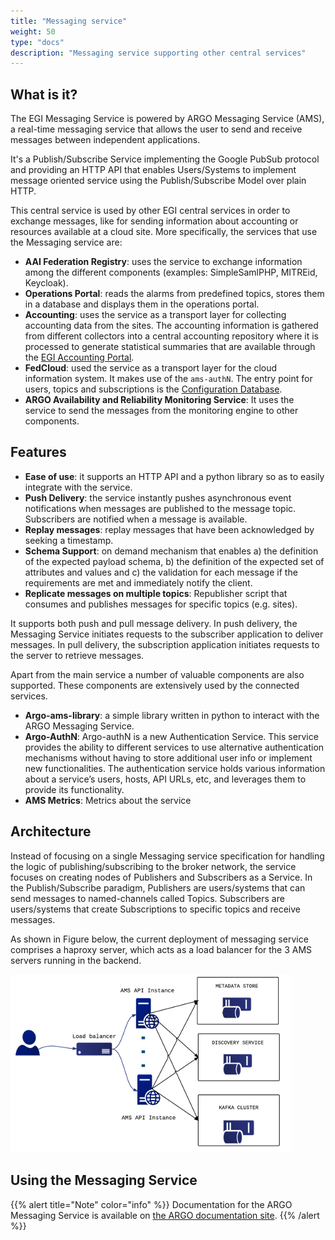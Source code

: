 ```yaml
---
title: "Messaging service"
weight: 50
type: "docs"
description: "Messaging service supporting other central services"
---
```


## What is it?

The EGI Messaging Service is powered by ARGO Messaging Service (AMS), a
real-time messaging service that allows the user to send and receive messages
between independent applications.

It's a Publish/Subscribe Service implementing the Google PubSub protocol and
providing an HTTP API that enables Users/Systems to implement message oriented
service using the Publish/Subscribe Model over plain HTTP.

This central service is used by other EGI central services in order to exchange
messages, like for sending information about accounting or resources available
at a cloud site. More specifically, the services that use the Messaging service
are:

- **AAI Federation Registry**: uses the service to exchange information among
  the different components (examples: SimpleSamlPHP, MITREid, Keycloak).
- **Operations Portal**: reads the alarms from predefined topics, stores them in
  a database and displays them in the operations portal.
- **Accounting**: uses the service as a transport layer for collecting
  accounting data from the sites. The accounting information is gathered from
  different collectors into a central accounting repository where it is
  processed to generate statistical summaries that are available through the
  [EGI Accounting Portal](../accounting).
- **FedCloud**: used the service as a transport layer for the cloud information
  system. It makes use of the `ams-authN`. The entry point for users, topics and
  subscriptions is the [Configuration Database](../configuration-database).
- **ARGO Availability and Reliability Monitoring Service**: It uses the service
  to send the messages from the monitoring engine to other components.

## Features

- **Ease of use**: it supports an HTTP API and a python library so as to easily
  integrate with the service.
- **Push Delivery**: the service instantly pushes asynchronous event
  notifications when messages are published to the message topic. Subscribers
  are notified when a message is available.
- **Replay messages**: replay messages that have been acknowledged by seeking a
  timestamp.
- **Schema Support**: on demand mechanism that enables a) the definition of the
  expected payload schema, b) the definition of the expected set of attributes
  and values and c) the validation for each message if the requirements are met
  and immediately notify the client.
- **Replicate messages on multiple topics**: Republisher script that consumes
  and publishes messages for specific topics (e.g. sites).

It supports both push and pull message delivery. In push delivery, the Messaging
Service initiates requests to the subscriber application to deliver messages. In
pull delivery, the subscription application initiates requests to the server to
retrieve messages.

Apart from the main service a number of valuable components are also supported.
These components are extensively used by the connected services.

- **Argo-ams-library**: a simple library written in python to interact with the
  ARGO Messaging Service.
- **Argo-AuthN**: Argo-authN is a new Authentication Service. This service
  provides the ability to different services to use alternative authentication
  mechanisms without having to store additional user info or implement new
  functionalities. The authentication service holds various information about a
  service’s users, hosts, API URLs, etc, and leverages them to provide its
  functionality.
- **AMS Metrics**: Metrics about the service

## Architecture

Instead of focusing on a single Messaging service specification for handling the
logic of publishing/subscribing to the broker network, the service focuses on
creating nodes of Publishers and Subscribers as a Service. In the
Publish/Subscribe paradigm, Publishers are users/systems that can send messages
to named-channels called Topics. Subscribers are users/systems that create
Subscriptions to specific topics and receive messages.

As shown in Figure below, the current deployment of messaging service comprises
a haproxy server, which acts as a load balancer for the 3 AMS servers running in
the backend.

![Overview of the messaging service architecture](messaging-diagram.png)

## Using the Messaging Service

{{% alert title="Note" color="info" %}} Documentation for the ARGO Messaging
Service is available on
[the ARGO documentation site](https://argoeu.github.io/argo-messaging/).
{{% /alert %}}
